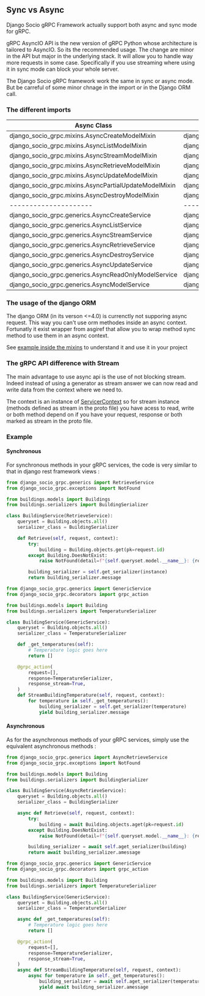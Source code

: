 ## Sync vs Async

Django Socio gRPC Framework actually support both async and sync mode for gRPC.

gRPC AsyncIO API is the new version of gRPC Python whose architecture is tailored to AsyncIO. So its the recommended usage. The change are minor in the API but major in the underlying stack. It will allow you to handle way more requests in some case. Specifically if you use streaming where using it in sync mode can block your whole server.

The Django Socio gRPC framework work the same in sync or async mode. But be carreful of some minor chnage in the import or in the Django ORM call.

### The different imports

| Async Class                                           | Sync class                                       |
| ----------------------------------------------------- | ------------------------------------------------ |
| django_socio_grpc.mixins.AsyncCreateModelMixin        | django_socio_grpc.mixins.CreateModelMixin        |
| django_socio_grpc.mixins.AsyncListModelMixin          | django_socio_grpc.mixins.ListModelMixin          |
| django_socio_grpc.mixins.AsyncStreamModelMixin        | django_socio_grpc.mixins.StreamModelMixin        |
| django_socio_grpc.mixins.AsyncRetrieveModelMixin      | django_socio_grpc.mixins.RetrieveModelMixin      |
| django_socio_grpc.mixins.AsyncUpdateModelMixin        | django_socio_grpc.mixins.UpdateModelMixin        |
| django_socio_grpc.mixins.AsyncPartialUpdateModelMixin | django_socio_grpc.mixins.PartialUpdateModelMixin |
| django_socio_grpc.mixins.AsyncDestroyModelMixin       | django_socio_grpc.mixins.DestroyModelMixin       |
| ---------------------                                 | ---------------------                            |
| django_socio_grpc.generics.AsyncCreateService         | django_socio_grpc.generics.CreateService         |
| django_socio_grpc.generics.AsyncListService           | django_socio_grpc.generics.ListService           |
| django_socio_grpc.generics.AsyncStreamService         | django_socio_grpc.generics.StreamService         |
| django_socio_grpc.generics.AsyncRetrieveService       | django_socio_grpc.generics.RetrieveService       |
| django_socio_grpc.generics.AsyncDestroyService        | django_socio_grpc.generics.DestroyService        |
| django_socio_grpc.generics.AsyncUpdateService         | django_socio_grpc.generics.UpdateService         |
| django_socio_grpc.generics.AsyncReadOnlyModelService  | django_socio_grpc.generics.ReadOnlyModelService  |
| django_socio_grpc.generics.AsyncModelService          | django_socio_grpc.generics.class ModelService    |

### The usage of the django ORM

The django ORM (in its verson <=4.0) is currenctly not supporing async request. This way you can't use orm methodes inside an async context.
Fortunatly it exist wrapper from asgiref that allow you to wrap method sync method to use them in an async context.

See [example inside the mixins](https://github.com/socotecio/django-socio-grpc/blob/master/django_socio_grpc/mixins.py#L284) to understand it and use it in your project

### The gRPC API difference with Stream

The main advantage to use async api is the use of not blocking stream. Indeed instead of using a generator as stream answer we can now read and write data from the context where we need to.

The context is an instance of [ServicerContext](https://grpc.github.io/grpc/python/grpc_asyncio.html#grpc.aio.ServicerContext) so for stream instance (methods defined as stream in the proto file) you have acess to read, write or both method depend on if you have your request, response or both marked as stream in the proto file.

### Example

#### Synchronous

For synchronous methods in your gRPC services, the code is very similar to that in django rest framework views :

```python
from django_socio_grpc.generics import RetrieveService
from django_socio_grpc.exceptions import NotFound

from buildings.models import Buildings
from buildings.serializers import BuildingSerializer

class BuildingService(RetrieveService):
    queryset = Building.objects.all()
    serializer_class = BuildingSerializer

    def Retrieve(self, request, context):
        try:
            building = Building.objects.get(pk=request.id)
        except Building.DoesNotExist:
            raise NotFound(detail=f"{self.queryset.model.__name__}: {request.id} not found!")

        building_serializer = self.get_serializer(instance)
        return building_serializer.message
```

```python
from django_socio_grpc.generics import GenericService
from django_socio_grpc.decorators import grpc_action

from buildings.models import Building
from buildings.serializers import TemperatureSerializer

class BuildingService(GenericService):
    queryset = Building.objects.all()
    serializer_class = TemperatureSerializer

    def _get_temperatures(self):
        # Temperature logic goes here
        return []

    @grpc_action(
        request=[],
        response=TemperatureSerializer,
        response_stream=True,
    )
    def StreamBuildingTemperature(self, request, context):
        for temperature in self._get_temperatures():
            building_serializer = self.get_serializer(temperature)
            yield building_serializer.message
```

#### Asynchronous

As for the asynchronous methods of your gRPC services, simply use the equivalent asynchronous methods :

```python
from django_socio_grpc.generics import AsyncRetrieveService
from django_socio_grpc.exceptions import NotFound

from buildings.models import Building
from buildings.serializers import BuildingSerializer

class BuildingService(AsyncRetrieveService):
    queryset = Building.objects.all()
    serializer_class = BuildingSerializer

    async def Retrieve(self, request, context):
        try:
            building = await Building.objects.aget(pk=request.id)
        except Building.DoesNotExist:
            raise NotFound(detail=f"{self.queryset.model.__name__}: {request.id} not found!")

        building_serializer = await self.aget_serializer(building)
        return await building_serializer.amessage
```

```python
from django_socio_grpc.generics import GenericService
from django_socio_grpc.decorators import grpc_action

from buildings.models import Building
from buildings.serializers import TemperatureSerializer

class BuildingService(GenericService):
    queryset = Building.objects.all()
    serializer_class = TemperatureSerializer

    async def _get_temperatures(self):
        # Temperature logic goes here
        return []

    @grpc_action(
        request=[],
        response=TemperatureSerializer,
        response_stream=True,
    )
    async def StreamBuildingTemperature(self, request, context):
        async for temperature in self._get_temperatures():
            building_serializer = await self.aget_serializer(temperature)
            yield await building_serializer.amessage
```
